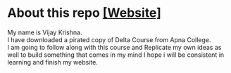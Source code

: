 # About this repo [[Website]](https://vjaykrsna.github.io/)
My name is Vijay Krishna.<br>
I have downloaded a pirated copy of Delta Course from Apna College.<br>
I am going to follow along with this course and Replicate my own ideas as well to build something that comes in my mind I hope i will be consistent in learning and finish my website.<br>